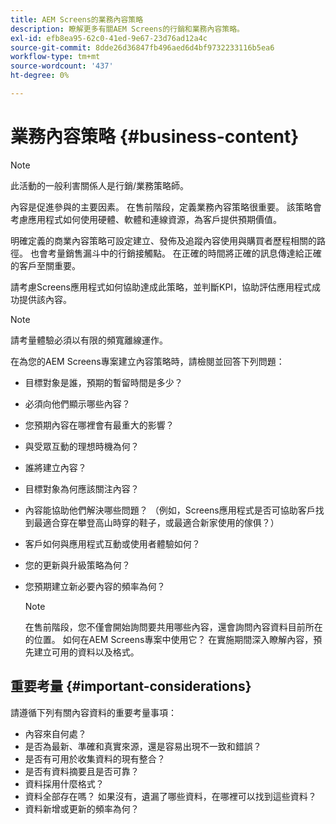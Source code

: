 ```yaml
---
title: AEM Screens的業務內容策略
description: 瞭解更多有關AEM Screens的行銷和業務內容策略。
exl-id: efb8ea95-62c0-41ed-9e67-23d76ad12a4c
source-git-commit: 8dde26d36847fb496aed6d4bf9732233116b5ea6
workflow-type: tm+mt
source-wordcount: '437'
ht-degree: 0%

---
```


# 業務內容策略 {#business-content}

>[!NOTE]
>
>此活動的一般利害關係人是行銷/業務策略師。

內容是促進參與的主要因素。 在售前階段，定義業務內容策略很重要。 該策略會考慮應用程式如何使用硬體、軟體和連線資源，為客戶提供預期價值。

明確定義的商業內容策略可設定建立、發佈及追蹤內容使用與購買者歷程相關的路徑。 也會考量銷售漏斗中的行銷接觸點。 在正確的時間將正確的訊息傳達給正確的客戶至關重要。

請考慮Screens應用程式如何協助達成此策略，並判斷KPI，協助評估應用程式成功提供該內容。

>[!NOTE]
>
>請考量體驗必須以有限的頻寬離線運作。

在為您的AEM Screens專案建立內容策略時，請檢閱並回答下列問題：

* 目標對象是誰，預期的暫留時間是多少？
* 必須向他們顯示哪些內容？
* 您預期內容在哪裡會有最重大的影響？
* 與受眾互動的理想時機為何？
* 誰將建立內容？
* 目標對象為何應該關注內容？
* 內容能協助他們解決哪些問題？ （例如，Screens應用程式是否可協助客戶找到最適合穿在攀登高山時穿的鞋子，或最適合新家使用的傢俱？）
* 客戶如何與應用程式互動或使用者體驗如何？
* 您的更新與升級策略為何？
* 您預期建立新必要內容的頻率為何？

  >[!NOTE]
  >
  >在售前階段，您不僅會開始詢問要共用哪些內容，還會詢問內容資料目前所在的位置。 如何在AEM Screens專案中使用它？ 在實施期間深入瞭解內容，預先建立可用的資料以及格式。

## 重要考量 {#important-considerations}

請遵循下列有關內容資料的重要考量事項：

* 內容來自何處？
* 是否為最新、準確和真實來源，還是容易出現不一致和錯誤？
* 是否有可用於收集資料的現有整合？
* 是否有資料摘要且是否可靠？
* 資料採用什麼格式？
* 資料全部存在嗎？ 如果沒有，遺漏了哪些資料，在哪裡可以找到這些資料？
* 資料新增或更新的頻率為何？
